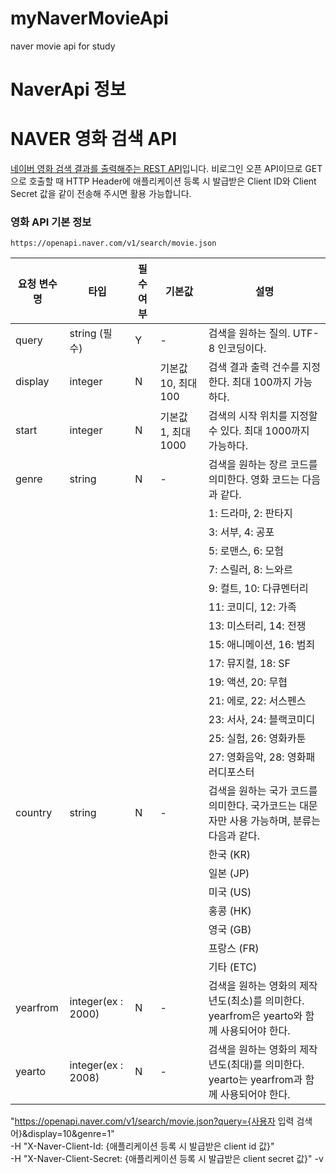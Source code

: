 # myNaverMovieApi
naver movie api for study

NaverApi 정보 
========

# NAVER 영화 검색 API

[네이버 영화 검색 결과를 출력해주는 REST API](https://developers.naver.com/docs/search/movie/)입니다. 비로그인 오픈 API이므로 GET으로 호출할 때
HTTP Header에 애플리케이션 등록 시 발급받은 Client ID와 Client Secret 값을 같이 전송해 주시면 활용 가능합니다.

### 영화 API 기본 정보

`https://openapi.naver.com/v1/search/movie.json`

요청 변수명 | 타입 | 필수 여부 | 기본값 | 설명
-------- | --- | ------- | ---- | ---
query | string (필수) | Y | - | 검색을 원하는 질의. UTF-8 인코딩이다.
display | integer | N | 기본값 10, 최대 100 | 검색 결과 출력 건수를 지정한다. 최대 100까지 가능하다.
start | integer | N | 기본값 1, 최대 1000 | 검색의 시작 위치를 지정할 수 있다. 최대 1000까지 가능하다.
genre | string | N | - | 검색을 원하는 장르 코드를 의미한다. 영화 코드는 다음과 같다.
 | | | | | 1: 드라마, 2: 판타지
 | | | | | 3: 서부, 4: 공포
 | | | | | 5: 로맨스, 6: 모험
 | | | | | 7: 스릴러, 8: 느와르
 | | | | | 9: 컬트, 10: 다큐멘터리
 | | | | | 11: 코미디, 12: 가족
 | | | | | 13: 미스터리, 14: 전쟁
 | | | | | 15: 애니메이션, 16: 범죄
 | | | | | 17: 뮤지컬, 18: SF
 | | | | | 19: 액션, 20: 무협
 | | | | | 21: 에로, 22: 서스펜스
 | | | | | 23: 서사, 24: 블랙코미디
 | | | | | 25: 실험, 26: 영화카툰
 | | | | | 27: 영화음악, 28: 영화패러디포스터
country | string | N | - | 검색을 원하는 국가 코드를 의미한다. 국가코드는 대문자만 사용 가능하며, 분류는 다음과 같다.
| | | | | 한국 (KR)
| | | | | 일본 (JP)
| | | | | 미국 (US)
| | | | | 홍콩 (HK)
| | | | | 영국 (GB)
| | | | | 프랑스 (FR)
| | | | | 기타 (ETC)
yearfrom | integer(ex : 2000) | N | - | 검색을 원하는 영화의 제작년도(최소)를 의미한다. yearfrom은 yearto와 함께 사용되어야 한다.
yearto | integer(ex : 2008) | N | - | 검색을 원하는 영화의 제작년도(최대)를 의미한다. yearto는 yearfrom과 함께 사용되어야 한다.

"https://openapi.naver.com/v1/search/movie.json?query={사용자 입력 검색어}&display=10&genre=1" \
    -H "X-Naver-Client-Id: {애플리케이션 등록 시 발급받은 client id 값}" \
    -H "X-Naver-Client-Secret: {애플리케이션 등록 시 발급받은 client secret 값}" -v
